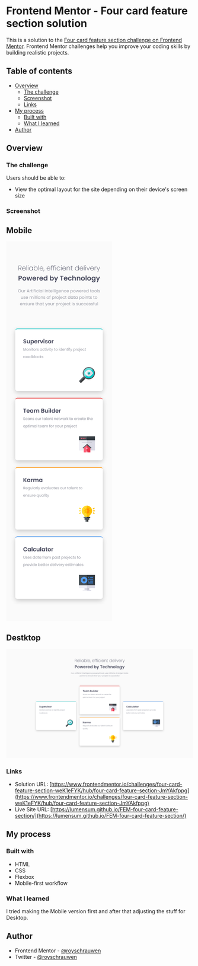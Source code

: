 # Frontend Mentor - Four card feature section solution

This is a solution to the [Four card feature section challenge on Frontend Mentor](https://www.frontendmentor.io/challenges/four-card-feature-section-weK1eFYK). Frontend Mentor challenges help you improve your coding skills by building realistic projects.

## Table of contents

- [Overview](#overview)
  - [The challenge](#the-challenge)
  - [Screenshot](#screenshot)
  - [Links](#links)
- [My process](#my-process)
  - [Built with](#built-with)
  - [What I learned](#what-i-learned)
- [Author](#author)

## Overview

### The challenge

Users should be able to:

- View the optimal layout for the site depending on their device's screen size

### Screenshot

## Mobile

![](./screenshot2.png)

## Destktop

![](./screenshot.png)

### Links

- Solution URL: [https://www.frontendmentor.io/challenges/four-card-feature-section-weK1eFYK/hub/four-card-feature-section-JmYAkfppg](https://www.frontendmentor.io/challenges/four-card-feature-section-weK1eFYK/hub/four-card-feature-section-JmYAkfppg)
- Live Site URL: [https://lumensum.github.io/FEM-four-card-feature-section/](https://lumensum.github.io/FEM-four-card-feature-section/)

## My process

### Built with

- HTML
- CSS
- Flexbox
- Mobile-first workflow

### What I learned

I tried making the Mobile version first and after that adjusting the stuff for Desktop.

## Author

- Frontend Mentor - [@royschrauwen](https://www.frontendmentor.io/profile/royschrauwen)
- Twitter - [@royschrauwen](https://www.twitter.com/royschrauwen)
